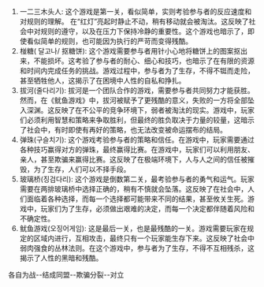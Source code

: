 


1. 一二三木头人: 这个游戏是第一关，看似简单，实则考验参与者的反应速度和对规则的理解。
在“红灯”亮起时静止不动，稍有移动就会被淘汰。这反映了社会中对规则的遵守，以及在压力下保持冷静的重要性。这个游戏也暗示了，即使看似简单的规则，也可能因为执行的严苛而变得残酷。
2. 椪糖( 달고나/ 抠糖饼): 这个游戏需要参与者用针小心地将糖饼上的图案抠出来，不能损坏。这考验了参与者的耐心、细心和技巧，也暗示了在有限的资源和时间内完成任务的挑战。游戏过程中，参与者为了生存，不得不铤而走险，甚至牺牲他人，这揭示了在困境中人性的自私和挣扎。
3. 拔河(줄다리기): 拔河是一个团队合作的游戏，需要参与者共同努力才能获胜。然而，在《鱿鱼游戏》中，拔河被赋予了更残酷的意义，失败的一方将全部坠入深渊。这反映了在不公平的竞争环境下，弱者被淘汰的现实。游戏中，玩家们必须利用智慧和策略来争取胜利，但最终的胜负取决于力量的较量，这暗示了社会中，有时即使有再好的策略，也无法改变被命运摆布的结局。
4. 弹珠(구슬치기): 这个游戏考验参与者的策略和信任。在游戏中，玩家需要通过各种技巧赢得对方的弹珠，最终赢得比赛。在游戏中，玩家们可以利用朋友、亲人，甚至欺骗来赢得比赛。这反映了在极端环境下，人与人之间的信任被摧毁，为了生存，人们可以不择手段。
5. 玻璃桥(징검다리): 这个游戏是倒数第二关，最考验参与者的勇气和运气。玩家需要在两排玻璃桥中选择正确的，稍有不慎就会坠落。这反映了在社会中，人们面临着各种选择，而每一个选择都可能带来不同的结果，甚至攸关生死。游戏中，玩家们为了生存，必须做出艰难的决定，而每一个决定都伴随着风险和不确定性。
6. 鱿鱼游戏(오징어게임): 这是最后一关，也是最残酷的一关。游戏需要玩家在规定的区域内进行，互相攻击，最终只有一个玩家能生存下来。这反映了社会中弱肉强食的丛林法则。在这个游戏中，参与者为了生存，不得不互相残杀，这揭示了人性的黑暗和残酷。


各自为战--结成同盟--欺骗分裂--对立  
